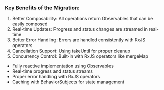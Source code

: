 

### Key Benefits of the Migration:

1. Better Composability: All operations return Observables that can be easily composed
2. Real-time Updates: Progress and status changes are streamed in real-time
3. Better Error Handling: Errors are handled consistently with RxJS operators
4. Cancellation Support: Using takeUntil for proper cleanup
5. Concurrency Control: Built-in with RxJS operators like mergeMap


* Fully reactive implementation using Observables
* Real-time progress and status streams
* Proper error handling with RxJS operators
* Caching with BehaviorSubjects for state management
